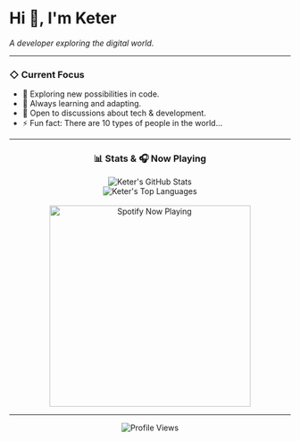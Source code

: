 # Hi 👋, I'm Keter

*A developer exploring the digital world.*

---

### ◇ Current Focus

*   🔭 Exploring new possibilities in code.
*   🌱 Always learning and adapting.
*   💬 Open to discussions about tech & development.
*   ⚡ Fun fact: There are 10 types of people in the world...

---

<h3 align="center">📊 Stats & 🎧 Now Playing</h3>

<p align="center">
  <!-- GitHub Stats - Using 'transparent' theme for minimalism -->
  <img src="https://github-readme-stats.vercel.app/api?username=Keter&show_icons=true&theme=transparent&include_all_commits=true&count_private=true&hide_border=true" alt="Keter's GitHub Stats" />
  <br/>
  <img src="https://github-readme-stats.vercel.app/api/top-langs/?username=Keter&layout=compact&theme=transparent&hide_border=true" alt="Keter's Top Languages" />
  <br/><br/>

  <!--
    ** === SPOTIFY SETUP (ACTION REQUIRED!) === **
    1. Find Your Spotify User ID (the random string in your profile share link).
    2. Choose/Deploy a service like `spotify-github-profile` (https://github.com/kittinan/spotify-github-profile). Deploying yourself to Vercel is recommended for stability.
    3. Replace `[YOUR_SPOTIFY_USER_ID]` in the URL below with YOUR actual ID.
    4. Customize theme (`dark`, `light`, `auto` etc.), colors if desired. The current theme=dark is often preferred.
    5. TEST the `src` URL in your browser to ensure it works!
  -->
  <a href="https://spotify-github-profile.vercel.app/api/view?uid=[YOUR_SPOTIFY_USER_ID]&cover_image=true&theme=dark" target="_blank">
    <img src="https://spotify-github-profile.vercel.app/api/view?uid=[YOUR_SPOTIFY_USER_ID]&cover_image=true&theme=dark&show_offline=false&background_color=0d1117&interchange=false&bar_color=1db954&bar_color_secondary=161b22" alt="Spotify Now Playing" width="360" />
  </a>
  <!-- If the vercel.app link is broken, you MUST find an alternative or deploy your own instance! -->
</p>

---

<p align="center">
  <img src="https://komarev.com/ghpvc/?username=Keter&label=PROFILE%20VIEWS&color=blueviolet&style=flat-square" alt="Profile Views"/>
</p>

